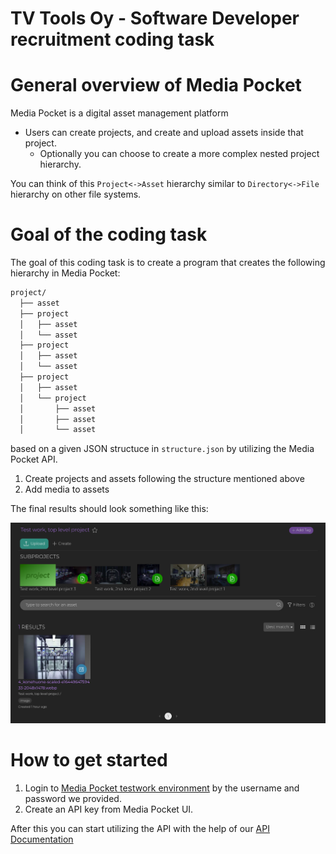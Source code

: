 # TV Tools Oy - Software Developer recruitment coding task

# General overview of Media Pocket

Media Pocket is a digital asset management platform

- Users can create projects, and create and upload assets inside that project.
  - Optionally you can choose to create a more complex nested project hierarchy.

You can think of this `Project<->Asset` hierarchy similar to `Directory<->File` hierarchy on other file systems.

# Goal of the coding task

The goal of this coding task is to create a program that creates the following hierarchy in Media Pocket:

```bash
project/
  ├── asset
  ├── project
  │   ├── asset
  │   └── asset
  ├── project
  │   ├── asset
  │   └── asset
  ├── project
  │   ├── asset
  │   └── project
  │       ├── asset
  │       ├── asset
  │       └── asset
```
based on a given JSON structuce in `structure.json` by utilizing the Media Pocket API.

1. Create projects and assets following the structure mentioned above
2. Add media to assets

The final results should look something like this:

![Final results](final_results.png)


# How to get started

1. Login to [Media Pocket testwork environment](https://staging-testwork.devmediapocket.fi/) by the username and password we provided.
2. Create an API key from Media Pocket UI.

After this you can start utilizing the API with the help of our [API Documentation](https://staging-testwork.devmediapocket.fi/api/docs/V2.html)